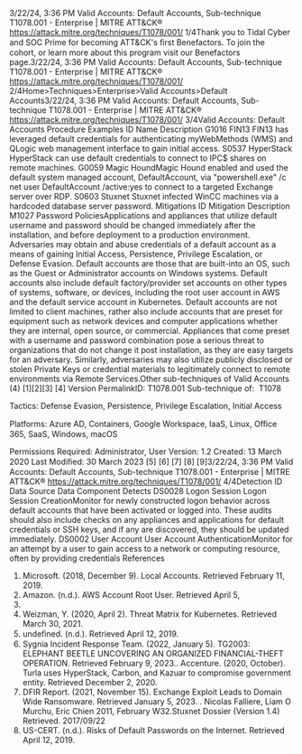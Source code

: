 3/22/24, 3:36 PM Valid Accounts: Default Accounts, Sub-technique T1078.001 - Enterprise | MITRE ATT&CK®
https://attack.mitre.org/techniques/T1078/001/ 1/4Thank you to Tidal Cyber and SOC Prime for becoming ATT&CK's ﬁrst Benefactors. To join the cohort, or learn more about this program visit our
Benefactors page.3/22/24, 3:36 PM Valid Accounts: Default Accounts, Sub-technique T1078.001 - Enterprise | MITRE ATT&CK®
https://attack.mitre.org/techniques/T1078/001/ 2/4Home>Techniques>Enterprise>Valid Accounts>Default Accounts3/22/24, 3:36 PM Valid Accounts: Default Accounts, Sub-technique T1078.001 - Enterprise | MITRE ATT&CK®
https://attack.mitre.org/techniques/T1078/001/ 3/4Valid Accounts: Default Accounts
Procedure Examples
ID Name Description
G1016 FIN13 FIN13 has leveraged default credentials for authenticating myWebMethods (WMS) and QLogic web
management interface to gain initial access.
S0537 HyperStack HyperStack can use default credentials to connect to IPC$ shares on remote machines.
G0059 Magic
HoundMagic Hound enabled and used the default system managed account, DefaultAccount, via
"powershell.exe" /c net user DefaultAccount /active:yes to connect to a targeted Exchange server
over RDP.
S0603 Stuxnet Stuxnet infected WinCC machines via a hardcoded database server password.
Mitigations
ID Mitigation Description
M1027 Password
PoliciesApplications and appliances that utilize default username and password should be changed immediately
after the installation, and before deployment to a production environment. Adversaries may obtain and abuse credentials of a default account as a means of gaining Initial Access, Persistence, Privilege Escalation, or
Defense Evasion. Default accounts are those that are built-into an OS, such as the Guest or Administrator accounts on Windows systems.
Default accounts also include default factory/provider set accounts on other types of systems, software, or devices, including the root user
account in AWS and the default service account in Kubernetes.
Default accounts are not limited to client machines, rather also include accounts that are preset for equipment such as network devices and
computer applications whether they are internal, open source, or commercial. Appliances that come preset with a username and password
combination pose a serious threat to organizations that do not change it post installation, as they are easy targets for an adversary.
Similarly, adversaries may also utilize publicly disclosed or stolen Private Keys or credential materials to legitimately connect to remote
environments via Remote Services.Other sub-techniques of Valid Accounts (4)
[1][2][3]
[4]
Version PermalinkID: T1078.001
Sub-technique of:  T1078

Tactics: Defense Evasion, Persistence, Privilege Escalation, Initial Access

Platforms: Azure AD, Containers, Google Workspace, IaaS, Linux, Oﬃce 365, SaaS, Windows, macOS

Permissions Required: Administrator, User
Version: 1.2
Created: 13 March 2020
Last Modiﬁed: 30 March 2023
[5]
[6]
[7]
[8]
[9]3/22/24, 3:36 PM Valid Accounts: Default Accounts, Sub-technique T1078.001 - Enterprise | MITRE ATT&CK®
https://attack.mitre.org/techniques/T1078/001/ 4/4Detection
ID Data Source Data Component Detects
DS0028 Logon Session Logon Session
CreationMonitor for newly constructed logon behavior across default accounts that have been
activated or logged into. These audits should also include checks on any appliances
and applications for default credentials or SSH keys, and if any are discovered, they
should be updated immediately.
DS0002 User Account User Account
AuthenticationMonitor for an attempt by a user to gain access to a network or computing resource,
often by providing credentials
References
1. Microsoft. (2018, December 9). Local Accounts. Retrieved
February 11, 2019.
2. Amazon. (n.d.). AWS Account Root User. Retrieved April 5,
2021.
3. Weizman, Y. (2020, April 2). Threat Matrix for Kubernetes.
Retrieved March 30, 2021.
4. undeﬁned. (n.d.). Retrieved April 12, 2019.
5. Sygnia Incident Response Team. (2022, January 5). TG2003:
ELEPHANT BEETLE UNCOVERING AN ORGANIZED
FINANCIAL-THEFT OPERATION. Retrieved February 9, 2023.. Accenture. (2020, October). Turla uses HyperStack, Carbon,
and Kazuar to compromise government entity. Retrieved
December 2, 2020.
7. DFIR Report. (2021, November 15). Exchange Exploit Leads to
Domain Wide Ransomware. Retrieved January 5, 2023.
. Nicolas Falliere, Liam O Murchu, Eric Chien 2011, February
W32.Stuxnet Dossier (Version 1.4) Retrieved. 2017/09/22
9. US-CERT. (n.d.). Risks of Default Passwords on the Internet.
Retrieved April 12, 2019.
